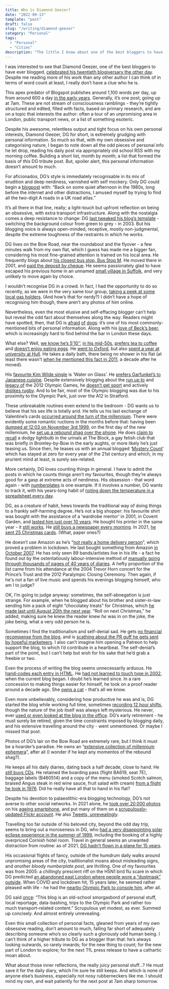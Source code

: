 ```yaml
---
title: Who is Diamond Geezer?
date: "2022-09-13"
template: "post"
draft: false
slug: "/writing/diamond-geezer"
category: "Personal"
tags:
  - "Personal"
  - "Cities"
description: "The little I know about one of the best bloggers to have ever blogged."
---
```


I was interested to see that Diamond Geezer, one of the best bloggers to have ever blogged, [celebrated his twentieth blogiversary the other day](https://diamondgeezer.blogspot.com/2022/09/20-years-of-blogging.html). Despite me reading more of his work than any other author I can think of in terms of word count at least, I really don’t have a clue who he is.

This apex predator of Blogspot publishes around 1,100 words per day, up from around 600 a day [in the early years](https://diamondgeezer.blogspot.com/2022/02/count-2022.html). Generally, it’s one post, going up at 7am. These are not stream of consciousness ramblings - they’re tightly structured and edited, filled with facts, based on primary research, and are on a topic that interests the author: often a tour of an unpromising area in London, public transport news, or a list of something esoteric.

Despite his awesome, relentless output and tight focus on his own personal interests, Diamond Geezer, DG for short, is extremely grudging with personal information. So much so that, with my own obsessive and categorising nature, I began to note down all the odd pieces of personal info he let drop, reading his daily post via appropriately old school RSS with my morning coffee. Building a short list, month by month; a list that formed the basis of *this* DG tribute post. But, spoiler alert, this personal information doesn’t amount to much.

For aficionados, DG’s style is immediately recognisable in its mix of erudition and deep nerdiness, varnished with self mockery. Only DG could begin a [blogpost](http://diamondgeezer.blogspot.com/2021/08/the-shortest-two-digit-roads.html) with: “Back on some quiet afternoon in the 1980s, long before the internet and other distractions, I amused myself by trying to find all the two-digit A roads in a UK road atlas.”

It’s all there in that line, really; a light-touch but upfront reflection on being an obsessive, with extra transport infrastructure. Along with the nostalgia comes a deep resistance to change: DG [last tweaked his blog’s template](https://diamondgeezer.blogspot.com/2021/09/nineteen.html) - switching the background colour from green to grey - in 2003. But his blogging voice is always open-minded, receptive, mostly non-judgmental, despite the extreme toughness of the restraints in which he works.

DG lives on the Bow Road, near the roundabout and the flyover - a few minutes walk from my own flat, which I guess has made me a bigger fan, considering his most fine-grained attention is trained on his local area. He frequently blogs about [his closest bus stop, Bus Stop M](https://diamondgeezer.blogspot.com/2018/12/bus-stop-m-complete-compendium.html). He moved there in 2001, and [paid the deposit by cheque](http://diamondgeezer.blogspot.com/2021/08/20-years-londoner.html).  He seems passionately glad to have escaped his previous home in an unnamed [small village in Suffolk](http://diamondgeezer.blogspot.com/2002/09/22-september-countryside-comes-to.html), and very unlikely to move again by choice.

I wouldn’t recognise DG in a crowd. In fact, I had the opportunity to do so recently, as we were in the very same tour group, [taking a peek at some local gas holders](http://diamondgeezer.blogspot.com/2022/06/twelvetrees-gasholders.html). (And how’s that for nerdy?) I didn’t have a hope of recognising him though, there aren’t any photos of him online. 

Nevertheless, even the most elusive and self-effacing blogger can’t help but reveal the odd fact about themselves along the way. Readers might have spotted, then, that DG is [afraid](https://diamondgeezer.blogspot.com/2022/01/canine-interaction-indices.html) [of](https://diamondgeezer.blogspot.com/2022/08/untrodden-hillingdonbromley.html) [dogs](https://diamondgeezer.blogspot.com/2022/08/untrodden-hillingdonbromley.html): it’s one of his most commonly-mentioned bits of personal information. Along with his [love of Beck’s beer](https://diamondgeezer.blogspot.com/2021/12/summing-up-2021.html), which is increasingly hard to find behind the bar in London these days.

What else? Well, [we know he’s 5’10’’](https://diamondgeezer.blogspot.com/2022/08/abba-voyage.html), [in his mid-50s](https://diamondgeezer.blogspot.com/2009/03/birthday-bus-journey.html), [prefers tea to coffee](http://diamondgeezer.blogspot.com/2014/04/tea.html) and [doesn’t enjoy eating eggs](http://diamondgeezer.blogspot.com/2021/02/i-cannot-be-bothered-to-finish-this.html). He [went to Oxford](https://diamondgeezer.blogspot.com/2016/12/postcards-from-oxford.html), but also [spent a year at university at Hull](http://diamondgeezer.blogspot.com/2017/10/life-list.html). He takes a daily bath, there being no shower in his flat (at least there wasn’t [when he mentioned this fact in 2011](http://diamondgeezer.blogspot.com/2011/08/ten-city.html), a decade after he moved). 

His [favourite Kim Wilde single](http://diamondgeezer.blogspot.com/2006/07/silver-discs-july-1981.html) is ‘Water on Glass’. He [prefers Garfunkel’s to Japanese cuisine](https://diamondgeezer.blogspot.com/2022/05/i-really-like-your-content.html). Despite extensively blogging about the [run up to](https://diamondgeezer.blogspot.com/2003_11_01_diamondgeezer_archive.html#106897325282739928) and [legacy of](https://diamondgeezer.blogspot.com/2016/07/unfinished-olympics.html) the 2012 Olympic Games, he [doesn’t get sport](http://diamondgeezer.blogspot.com/2013/09/sport-empathy.html) and actively [dislikes rugby](https://diamondgeezer.blogspot.com/2007/10/lot-of-balls.html). And to be fair, most of the Olympic blogging was due to his proximity to the Olympic Park, just over the A12 in Stratford.

These unbreakable routines even extend to the bedroom - DG wants us to believe that his sex life is totally arid. He tells us his last exchange of Valentine’s cards [occurred around the turn of the millennium](http://diamondgeezer.blogspot.com/2021/03/unblogged-february.html).  There were evidently some romantic ructions in the months before that: having been [dumped at 12:03 on November 3rd 1999](https://diamondgeezer.blogspot.com/2002_11_01_diamondgeezer_archive.html#83954601), on the first day of the new millennium, he [set up a rebound shag over the phone](https://diamondgeezer.blogspot.com/2019/12/turn-of-decade.html). He does [claim to recall](http://lndn.blogspot.com/search?updated-max=2000-08-01T23:26:00%2B01:00) a dodgy lightbulb in the urinals at The Block, a gay fetish club that was briefly in Bromley-by-Bow in the early aughts, or more likely he’s just teasing us. Since then, he teases us with an annual blogged ‘[Mystery Count](https://diamondgeezer.blogspot.com/2022/02/the-count-2022.html)’ which has stayed at zero for every year of the 21st century and which, in my prurient mind at least, is surely sex-related.

More certainly, DG loves counting things in general. I have to admit the posts in which he counts things aren’t my favourites, though they’re always good for a gasp at extreme acts of nerdiness. His obsession - that word again - with [numberplates](http://diamondgeezer.blogspot.com/2021/11/nearly-my-car.html) is one example. If it involves a number, DG wants to track it, with his years-long habit of [noting down the temperature in a spreadsheet every day](https://diamondgeezer.blogspot.com/2022/07/100-things-i-did-yesterday-in.html).

DG, as a creature of habit, hews towards the traditional way of doing things to a frankly self-harming degree. He’s not a big shopper: his favourite shirt was bought with the assistance of a ‘wardrobe mentor’ in 2001, in Covent Garden, and [lasted him just over 10 years](http://diamondgeezer.blogspot.com/2011/07/favourite-shirt.html). He bought his printer in the same year - it [still works](http://diamondgeezer.blogspot.com/2021/03/printer-20.html). He [still buys a newspaper every morning](http://diamondgeezer.blogspot.com/2010/07/minority-report.html). In 2021, [he sent 25 Christmas cards](http://diamondgeezer.blogspot.com/2021/12/christmas-cards.html).  (What, paper ones?)

He doesn’t use Amazon as he’s “[not really a home delivery person](http://diamondgeezer.blogspot.com/2021/04/i-have-been-shopping.html)”, which proved a problem in lockdown. He last bought something from Amazon [in October 2007](http://diamondgeezer.blogspot.com/2021/07/unblogged-june.html). He has only seen 89 bands/artistes live in his life - a fact he found out by the ostentatiously labour-intensive method of [manually going through thousands of pages of 40 years of diaries](https://diamondgeezer.blogspot.com/2022/06/bands-ive-seen.html). A hefty proportion of the list came from his attendance at the 2004 Trevor Horn concert for the Prince’s Trust and the 2012 Paralympic Closing Ceremony. Then again, if he's not a fan of live music and spends his evenings blogging himself, who am I to judge?

OK, I’m going to judge anyway: sometimes, the self-abnegation is just strange. For example, when he blogged about his brother and sister-in-law sending him a pack of eight “chocolatey treats” for Christmas, which [he made last until August 20th the next year](http://diamondgeezer.blogspot.com/2021/08/unblogged-august.html). “Roll on next Christmas,” he added, making sure he knew the reader knew *he* was in on the joke, the joke being, what a very odd person he is. 

Sometimes I find the traditionalism and self-denial sad. He gets [no financial recompense from the blog](https://diamondgeezer.blogspot.com/2022/05/smashing-it.html), and is [scathing about the PR guff he gets sent by hopeful marketeers](https://diamondgeezer.blogspot.com/2013/02/pr-pressure.html). I also can’t imagine him opening a Patreon to help support the blog, to which I’d contribute in a heartbeat. The self-denial’s part of the point, but I can’t help but wish for his sake that he’d grab a freebie or two.

Even the process of writing the blog seems unnecessarily arduous. He [hand-codes each entry in HTML](https://diamondgeezer.blogspot.com/2020/10/new-blogger.html). He [had not learned to touch type in 2002](http://diamondgeezer.blogspot.com/2002/09/touch-typing-i-never-ever-did-work-out.html), when the current blog began. I doubt he’s learned since. In a rare concession to making things easier for himself, he took on a proof reader around a decade ago. She [owns a cat](https://diamondgeezer.blogspot.com/2022/03/unblogged-february.html) - that’s all we know.

Even more unbelievably, considering how productive he was and is, DG started the blog while working full time, sometimes [recording 12 hour shifts](http://diamondgeezer.blogspot.com/2002/10/today-arrived-in-office-at-three.html), though the nature of the job itself was always left mysterious. He never, ever [used or even looked at the blog in the office](http://diamondgeezer.blogspot.com/2012/10/i-know-you-know.html). DG’s early retirement - he must surely be retired, given the time constraints imposed by blogging daily, and his extensive travelling around the city - went unmentioned. Or maybe I missed that post.

Photos of DG’s lair on the Bow Road are extremely rare, but I think it must be a hoarder’s paradise. He owns an  “[extensive collection of millennium ephemera](http://diamondgeezer.blogspot.com/2021/02/five-questions.html)”, after all (I wonder if he kept any momentos of the rebound shag?). 

He keeps all his daily diaries, dating back a half decade, close to hand. He [still buys CDs](http://diamondgeezer.blogspot.com/2021/06/unblogged-may.html). He retained the boarding pass (flight BA619, seat 7E), baggage labels (B460514) and a copy of the menu (smoked Scotch salmon, braised Angus steak in red wine sauce, fruit salad with cream) [from a flight he took in 1976](https://diamondgeezer.blogspot.com/2022/09/setting-foot-in-every-grid-square-in.html). Did he really have all that to hand in his flat?

Despite his devotion to palaeolithic-era blogging technology, DG’s not averse to other social networks. In 2021 alone, he [took over 20,000 photos](https://diamondgeezer.blogspot.com/2022/01/six-photos.html) on his [ageing smartphone](https://diamondgeezer.blogspot.com/2018/05/20-mobile-years.html), and put many of them on a [scrupulously-updated Flickr account](https://www.flickr.com/photos/dgeezer/collections/72157600608928383/). He also [Tweets, unrevealingly](https://twitter.com/diamondgeezer?ref_src=twsrc%5Egoogle%7Ctwcamp%5Eserp%7Ctwgr%5Eauthor).

Travelling too far outside of his beloved city, beyond the odd day trip, seems to bring out a moroseness in DG, who [had a very disappointing solar eclipse experience in the summer of 1999](http://diamondgeezer.blogspot.com/2021/06/solareclipsecontent.html), including the booking of a highly overpriced Cornish hotel room. Travel in general seems an unwanted distraction from routine: as of 2021, [DG hadn’t flown in a plane for 15 years](http://diamondgeezer.blogspot.com/2021/08/saving-planet.html).

His occasional flights of fancy, outside of the humdrum daily walks around unpromising areas of the city, traditionalist moans about misleading signs, and *another bloody numberplate post*, are thrilling. One of my favourites was from 2005: a chillingly prescient riff on the H5N1 bird flu scare in which DG predicted [an abandoned east London where people wore a “dustmask” outside](http://diamondgeezer.blogspot.com/2005/10/december-25-2005-h5n1-chistmas-hi-mum.html). When COVID and lockdown hit, 15 years later, he seemed rather pleased with life - he had the [nearby Olympic Park to console him](https://diamondgeezer.blogspot.com/2020/09/postcards-from-olympic-park.html), after all.

DG said [once](https://diamondgeezer.blogspot.com/2022/01/hello-are-you-new-here.html): “This blog is an old-school smorgasbord of personal stuff, local reportage, data-bashing, trips to the Olympic Park and rather too much transport-related content.” Scrupulous yet modest, as ever. Summed up concisely. And almost entirely unrevealing.

Even this small collection of personal facts, gleaned from years of my *own* obsessive reading, don’t amount to much, falling far short of adequately describing someone who’s so clearly such a gloriously odd human being. I can’t think of a higher tribute to DG as a blogger than that: he’s always looking outwards, so rarely inwards; for the new thing to count; for the new part of London to explore; for the next TfL press release to have a cathartic moan about.

What about those inner reflections, the really juicy personal stuff…? He must save it for the daily diary, which I’m sure he still keeps. And which is none of anyone else’s business, especially not nosy rubberneckers like me. I should mind my own, and wait patiently for the next post at 7am sharp tomorrow.
